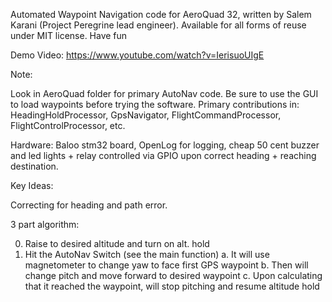 Automated Waypoint Navigation code for AeroQuad 32, written by Salem Karani (Project Peregrine lead engineer).
Available for all forms of reuse under MIT license. 
Have fun

Demo Video: https://www.youtube.com/watch?v=IerisuoUIgE

Note:

Look in AeroQuad folder for primary AutoNav code. Be sure to use the GUI to load waypoints before trying the software.
Primary contributions in: HeadingHoldProcessor, GpsNavigator, FlightCommandProcessor, FlightControlProcessor, etc.

Hardware: Baloo stm32 board, OpenLog for logging, cheap 50 cent buzzer and led lights + relay controlled via GPIO upon correct heading + reaching destination.

Key Ideas:

Correcting for heading and path error.

3 part algorithm:

0. Raise to desired altitude and turn on alt. hold
1. Hit the AutoNav Switch (see the main function)
  a. It will use magnetometer to change yaw to face first GPS waypoint
  b. Then will change pitch and move forward to desired waypoint
  c. Upon calculating that it reached the waypoint, will stop pitching and resume altitude hold
